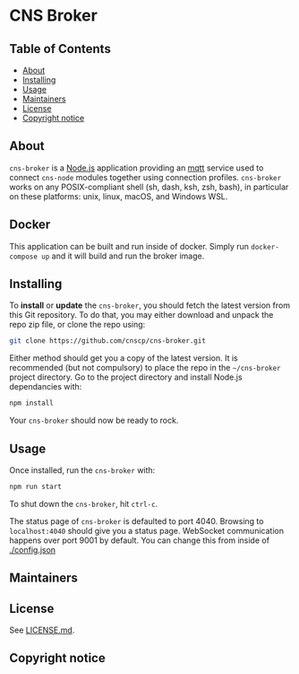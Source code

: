 # CNS Broker

## Table of Contents

- [About](#about)
- [Installing](#installing)
- [Usage](#usage)
- [Maintainers](#maintainers)
- [License](#license)
- [Copyright notice](#copyright-notice)

## About

`cns-broker` is a [Node.js](https://en.wikipedia.org/wiki/Node.js) application providing an [mqtt](https://en.wikipedia.org/wiki/MQTT) service used to connect `cns-node` modules together using connection profiles. `cns-broker` works on any POSIX-compliant shell (sh, dash, ksh, zsh, bash), in particular on these platforms: unix, linux, macOS, and Windows WSL.

## Docker

This application can be built and run inside of docker. Simply run `docker-compose up` and it will build and run the broker image.

## Installing

To **install** or **update** the `cns-broker`, you should fetch the latest version from this Git repository. To do that, you may either download and unpack the repo zip file, or clone the repo using:

```sh
git clone https://github.com/cnscp/cns-broker.git
```

Either method should get you a copy of the latest version. It is recommended (but not compulsory) to place the repo in the `~/cns-broker` project directory. Go to the project directory and install Node.js dependancies with:

```sh
npm install
```

Your `cns-broker` should now be ready to rock.

## Usage

Once installed, run the `cns-broker` with:

```sh
npm run start
```

To shut down the `cns-broker`, hit `ctrl-c`.

The status page of `cns-broker` is defaulted to port 4040. Browsing to `localhost:4040` should give you a status page. WebSocket communication happens over port 9001 by default. You can change this from inside of [./config.json](./config.json)

## Maintainers

## License

See [LICENSE.md](./LICENSE.md).

## Copyright notice
